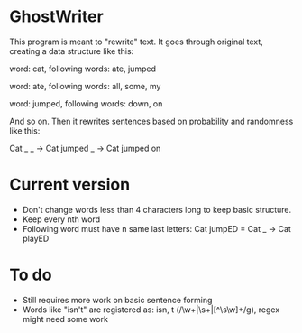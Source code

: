 # GhostWriter

This program is meant to "rewrite" text. It goes through original text, creating a data structure like this:

word: cat, following words: ate, jumped

word: ate, following words: all, some, my

word: jumped, following words: down, on

And so on. Then it rewrites sentences based on probability and randomness like this:

Cat _ _ -> Cat jumped _ -> Cat jumped on

# Current version

- Don't change words less than 4 characters long to keep basic structure.
- Keep every nth word
- Following word must have n same last letters: Cat jumpED = Cat _ -> Cat playED

# To do

- Still requires more work on basic sentence forming
- Words like "isn't" are registered as: isn, t (/\w+|\s+|[^\s\w]+/g), regex might need some work
